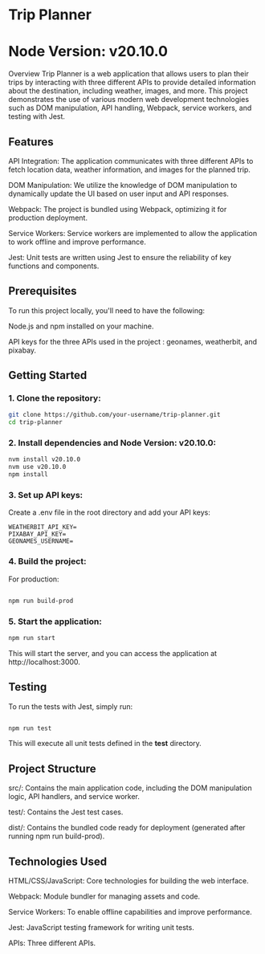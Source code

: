 # Trip Planner

# Node Version: v20.10.0

Overview
Trip Planner is a web application that allows users to plan their trips by interacting with three different APIs to provide detailed information about the destination, including weather, images, and more. This project demonstrates the use of various modern web development technologies such as DOM manipulation, API handling, Webpack, service workers, and testing with Jest.

## Features

API Integration: The application communicates with three different APIs to fetch location data, weather information, and images for the planned trip.

DOM Manipulation: We utilize the knowledge of DOM manipulation to dynamically update the UI based on user input and API responses.

Webpack: The project is bundled using Webpack, optimizing it for production deployment.

Service Workers: Service workers are implemented to allow the application to work offline and improve performance.

Jest: Unit tests are written using Jest to ensure the reliability of key functions and components.

## Prerequisites

To run this project locally, you'll need to have the following:

Node.js and npm installed on your machine.

API keys for the three APIs used in the project : geonames, weatherbit, and pixabay.

## Getting Started

### 1. Clone the repository:

```bash
git clone https://github.com/your-username/trip-planner.git
cd trip-planner
```

### 2. Install dependencies and Node Version: v20.10.0:

```bash
nvm install v20.10.0
nvm use v20.10.0
npm install
```

### 3. Set up API keys:

Create a .env file in the root directory and add your API keys:

```
WEATHERBIT_API_KEY=
PIXABAY_API_KEY=
GEONAMES_USERNAME=
```

### 4. Build the project:

For production:

```bash

npm run build-prod
```

### 5. Start the application:

```bash
npm run start
```

This will start the server, and you can access the application at http://localhost:3000.

## Testing

To run the tests with Jest, simply run:

```bash

npm run test
```

This will execute all unit tests defined in the **test** directory.

## Project Structure

src/: Contains the main application code, including the DOM manipulation logic, API handlers, and service worker.

test/: Contains the Jest test cases.

dist/: Contains the bundled code ready for deployment (generated after running npm run build-prod).

## Technologies Used

HTML/CSS/JavaScript: Core technologies for building the web interface.

Webpack: Module bundler for managing assets and code.

Service Workers: To enable offline capabilities and improve performance.

Jest: JavaScript testing framework for writing unit tests.

APIs: Three different APIs.
